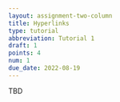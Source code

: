 ```yaml
---
layout: assignment-two-column
title: Hyperlinks
type: tutorial
abbreviation: Tutorial 1
draft: 1
points: 4
num: 1
due_date: 2022-08-19
---
```

TBD